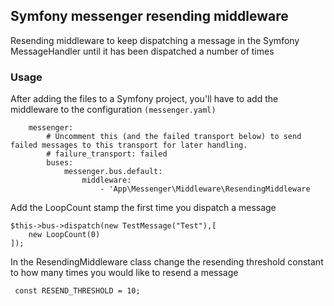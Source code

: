 ## Symfony messenger resending middleware
Resending middleware to keep dispatching a message in the Symfony MessageHandler until it has been dispatched 
a number of times

### Usage

After adding the files to a Symfony project, you'll have to add the middleware to the configuration `(messenger.yaml)`
```framework:
    messenger:
        # Uncomment this (and the failed transport below) to send failed messages to this transport for later handling.
        # failure_transport: failed
        buses:
            messenger.bus.default:
                middleware:
                    - 'App\Messenger\Middleware\ResendingMiddleware
```
    
Add the LoopCount stamp the first time you dispatch a message

    $this->bus->dispatch(new TestMessage("Test"),[
        new LoopCount(0)
    ]);

In the ResendingMiddleware class change the resending threshold constant to how many times you would like to resend a message

``  const RESEND_THRESHOLD = 10; ``  

